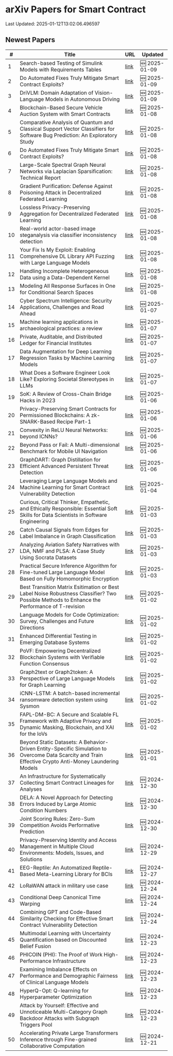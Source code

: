 # arXiv Papers for Smart Contract

Last Updated: 2025-01-12T13:02:06.496597

## Newest Papers

|\#|Title|URL|Updated|
|---|---|---|---|
|1|Search-based Testing of Simulink Models with Requirements Tables|[link](http://arxiv.org/abs/2501.05412v1)|🆕 2025-01-09|
|2|Do Automated Fixes Truly Mitigate Smart Contract Exploits?|[link](http://arxiv.org/abs/2501.04600v2)|🆕 2025-01-09|
|3|DriVLM: Domain Adaptation of Vision-Language Models in Autonomous Driving|[link](http://arxiv.org/abs/2501.05081v1)|🆕 2025-01-09|
|4|Blockchain-Based Secure Vehicle Auction System with Smart Contracts|[link](http://arxiv.org/abs/2501.04841v1)|🆕 2025-01-08|
|5|Comparative Analysis of Quantum and Classical Support Vector Classifiers for Software Bug Prediction: An Exploratory Study|[link](http://arxiv.org/abs/2501.04690v1)|🆕 2025-01-08|
|6|Do Automated Fixes Truly Mitigate Smart Contract Exploits?|[link](http://arxiv.org/abs/2501.04600v1)|🆕 2025-01-08|
|7|Large-Scale Spectral Graph Neural Networks via Laplacian Sparsification: Technical Report|[link](http://arxiv.org/abs/2501.04570v1)|🆕 2025-01-08|
|8|Gradient Purification: Defense Against Poisoning Attack in Decentralized Federated Learning|[link](http://arxiv.org/abs/2501.04453v1)|🆕 2025-01-08|
|9|Lossless Privacy-Preserving Aggregation for Decentralized Federated Learning|[link](http://arxiv.org/abs/2501.04409v1)|🆕 2025-01-08|
|10|Real-world actor-based image steganalysis via classifier inconsistency detection|[link](http://arxiv.org/abs/2501.04362v1)|🆕 2025-01-08|
|11|Your Fix Is My Exploit: Enabling Comprehensive DL Library API Fuzzing with Large Language Models|[link](http://arxiv.org/abs/2501.04312v1)|🆕 2025-01-08|
|12|Handling Incomplete Heterogeneous Data using a Data-Dependent Kernel|[link](http://arxiv.org/abs/2501.04300v1)|🆕 2025-01-08|
|13|Modeling All Response Surfaces in One for Conditional Search Spaces|[link](http://arxiv.org/abs/2501.04260v1)|🆕 2025-01-08|
|14|Cyber Spectrum Intelligence: Security Applications, Challenges and Road Ahead|[link](http://arxiv.org/abs/2501.03977v1)|🆕 2025-01-07|
|15|Machine learning applications in archaeological practices: a review|[link](http://arxiv.org/abs/2501.03840v1)|🆕 2025-01-07|
|16|Private, Auditable, and Distributed Ledger for Financial Institutes|[link](http://arxiv.org/abs/2501.03808v1)|🆕 2025-01-07|
|17|Data Augmentation for Deep Learning Regression Tasks by Machine Learning Models|[link](http://arxiv.org/abs/2501.03654v1)|🆕 2025-01-07|
|18|What Does a Software Engineer Look Like? Exploring Societal Stereotypes in LLMs|[link](http://arxiv.org/abs/2501.03569v1)|🆕 2025-01-07|
|19|SoK: A Review of Cross-Chain Bridge Hacks in 2023|[link](http://arxiv.org/abs/2501.03423v1)|🆕 2025-01-06|
|20|Privacy-Preserving Smart Contracts for Permissioned Blockchains: A zk-SNARK-Based Recipe Part-1|[link](http://arxiv.org/abs/2501.03391v1)|🆕 2025-01-06|
|21|Convexity in ReLU Neural Networks: beyond ICNNs?|[link](http://arxiv.org/abs/2501.03017v1)|🆕 2025-01-06|
|22|Beyond Pass or Fail: A Multi-dimensional Benchmark for Mobile UI Navigation|[link](http://arxiv.org/abs/2501.02863v1)|🆕 2025-01-06|
|23|GraphDART: Graph Distillation for Efficient Advanced Persistent Threat Detection|[link](http://arxiv.org/abs/2501.02796v1)|🆕 2025-01-06|
|24|Leveraging Large Language Models and Machine Learning for Smart Contract Vulnerability Detection|[link](http://arxiv.org/abs/2501.02229v1)|🆕 2025-01-04|
|25|Curious, Critical Thinker, Empathetic, and Ethically Responsible: Essential Soft Skills for Data Scientists in Software Engineering|[link](http://arxiv.org/abs/2501.02088v1)|🆕 2025-01-03|
|26|Catch Causal Signals from Edges for Label Imbalance in Graph Classification|[link](http://arxiv.org/abs/2501.01707v1)|🆕 2025-01-03|
|27|Analyzing Aviation Safety Narratives with LDA, NMF and PLSA: A Case Study Using Socrata Datasets|[link](http://arxiv.org/abs/2501.01690v1)|🆕 2025-01-03|
|28|Practical Secure Inference Algorithm for Fine-tuned Large Language Model Based on Fully Homomorphic Encryption|[link](http://arxiv.org/abs/2501.01672v1)|🆕 2025-01-03|
|29|Best Transition Matrix Esitimation or Best Label Noise Robustness Classifier? Two Possible Methods to Enhance the Performance of T-revision|[link](http://arxiv.org/abs/2501.01402v1)|🆕 2025-01-02|
|30|Language Models for Code Optimization: Survey, Challenges and Future Directions|[link](http://arxiv.org/abs/2501.01277v1)|🆕 2025-01-02|
|31|Enhanced Differential Testing in Emerging Database Systems|[link](http://arxiv.org/abs/2501.01236v1)|🆕 2025-01-02|
|32|PoVF: Empowering Decentralized Blockchain Systems with Verifiable Function Consensus|[link](http://arxiv.org/abs/2501.01146v1)|🆕 2025-01-02|
|33|Graph2text or Graph2token: A Perspective of Large Language Models for Graph Learning|[link](http://arxiv.org/abs/2501.01124v1)|🆕 2025-01-02|
|34|iCNN-LSTM: A batch-based incremental ransomware detection system using Sysmon|[link](http://arxiv.org/abs/2501.01083v1)|🆕 2025-01-02|
|35|FAPL-DM-BC: A Secure and Scalable FL Framework with Adaptive Privacy and Dynamic Masking, Blockchain, and XAI for the IoVs|[link](http://arxiv.org/abs/2501.01063v1)|🆕 2025-01-02|
|36|Beyond Static Datasets: A Behavior-Driven Entity-Specific Simulation to Overcome Data Scarcity and Train Effective Crypto Anti-Money Laundering Models|[link](http://arxiv.org/abs/2501.00757v1)|🆕 2025-01-01|
|37|An Infrastructure for Systematically Collecting Smart Contract Lineages for Analyses|[link](http://arxiv.org/abs/2412.20866v1)|🆕 2024-12-30|
|38|DELA: A Novel Approach for Detecting Errors Induced by Large Atomic Condition Numbers|[link](http://arxiv.org/abs/2412.20804v1)|🆕 2024-12-30|
|39|Joint Scoring Rules: Zero-Sum Competition Avoids Performative Prediction|[link](http://arxiv.org/abs/2412.20732v1)|🆕 2024-12-30|
|40|Privacy-Preserving Identity and Access Management in Multiple Cloud Environments: Models, Issues, and Solutions|[link](http://arxiv.org/abs/2412.20603v1)|🆕 2024-12-29|
|41|EEG-Reptile: An Automatized Reptile-Based Meta-Learning Library for BCIs|[link](http://arxiv.org/abs/2412.19725v1)|🆕 2024-12-27|
|42|LoRaWAN attack in military use case|[link](http://arxiv.org/abs/2412.18447v1)|🆕 2024-12-24|
|43|Conditional Deep Canonical Time Warping|[link](http://arxiv.org/abs/2412.18234v1)|🆕 2024-12-24|
|44|Combining GPT and Code-Based Similarity Checking for Effective Smart Contract Vulnerability Detection|[link](http://arxiv.org/abs/2412.18225v1)|🆕 2024-12-24|
|45|Multimodal Learning with Uncertainty Quantification based on Discounted Belief Fusion|[link](http://arxiv.org/abs/2412.18024v1)|🆕 2024-12-23|
|46|PHICOIN (PHI): The Proof of Work High-Performance Infrastructure|[link](http://arxiv.org/abs/2412.17979v1)|🆕 2024-12-23|
|47|Examining Imbalance Effects on Performance and Demographic Fairness of Clinical Language Models|[link](http://arxiv.org/abs/2412.17803v1)|🆕 2024-12-23|
|48|HyperQ-Opt: Q-learning for Hyperparameter Optimization|[link](http://arxiv.org/abs/2412.17765v1)|🆕 2024-12-23|
|49|Attack by Yourself: Effective and Unnoticeable Multi-Category Graph Backdoor Attacks with Subgraph Triggers Pool|[link](http://arxiv.org/abs/2412.17213v1)|🆕 2024-12-23|
|50|Accelerating Private Large Transformers Inference through Fine-grained Collaborative Computation|[link](http://arxiv.org/abs/2412.16537v1)|🆕 2024-12-21|
